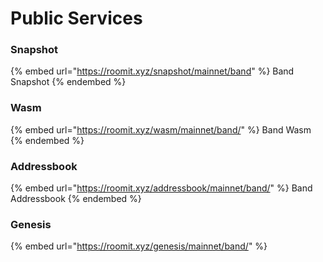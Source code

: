 # Public Services

### Snapshot

{% embed url="https://roomit.xyz/snapshot/mainnet/band" %}
Band Snapshot
{% endembed %}

### Wasm

{% embed url="https://roomit.xyz/wasm/mainnet/band/" %}
Band Wasm
{% endembed %}

### Addressbook

{% embed url="https://roomit.xyz/addressbook/mainnet/band/" %}
Band Addressbook
{% endembed %}

### Genesis

{% embed url="https://roomit.xyz/genesis/mainnet/band/" %}
